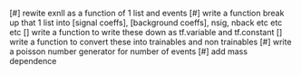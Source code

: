 [#] rewite exnll as a function of 1 list and events 
[#] write a function break up that 1 list into [signal coeffs], [background coeffs], nsig, nback etc etc etc 
[]  write a function to write these down as tf.variable and tf.constant 
[]  write a function to convert these into trainables and non trainables
[#] write a poisson number generator for number of events 
[#] add mass dependence